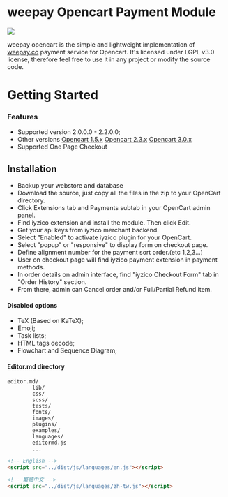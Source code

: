 # weepay Opencart Payment Module 
![](https://service.weepay.co/form/normal.svg)

weepay opencart is the simple and lightweight implementation of [weepay.co](https://www.weepay.co) payment service for Opencart. It's licensed under LGPL v3.0 license, therefore feel free to use it in any project or modify the source code.

# Getting Started


  ### Features
  
  - Supported version  2.0.0.0 - 2.2.0.0;
  - Other versions [Opencart 1.5.x](https://www.weepay.co)  [Opencart 2.3.x](https://www.weepay.co) [Opencart 3.0.x](https://www.weepay.co)
  - Supported One Page Checkout


## Installation
* Backup your webstore and database
* Download the source, just copy all the files in the zip to your OpenCart directory.
* Click Extensions tab and Payments subtab in your OpenCart admin panel.
* Find iyzico extension and install the module. Then click Edit.
* Get your api keys from iyzico merchant backend.
* Select "Enabled" to activate iyzico plugin for your OpenCart.
* Select "popup" or "responsive" to display form on checkout page.
* Define alignment number for the payment sort order.(etc 1,2,3...)
* User on checkout page will find iyzico payment extension in payment methods.
* In order details on admin interface, find "iyzico Checkout Form" tab in "Order History" section.
* From there, admin can Cancel order and/or Full/Partial Refund item.


#### Disabled options

- TeX (Based on KaTeX);
- Emoji;
- Task lists;
- HTML tags decode;
- Flowchart and Sequence Diagram;

#### Editor.md directory

    editor.md/
            lib/
            css/
            scss/
            tests/
            fonts/
            images/
            plugins/
            examples/
            languages/     
            editormd.js
            ...

```html
<!-- English -->
<script src="../dist/js/languages/en.js"></script>

<!-- 繁體中文 -->
<script src="../dist/js/languages/zh-tw.js"></script>
```
